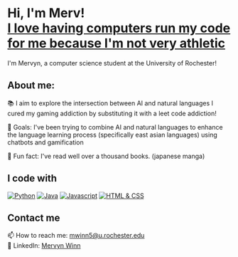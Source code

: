 <h1>Hi, I'm Merv! <br/><a href="https://github.com/Rav3nsteel35">I love having computers run my code for me because I'm not very athletic </a></h1>

I'm Mervyn, a computer science student at the University of Rochester!

<h2>About me:</h2>

📚 I aim to explore the intersection between AI and natural languages 
I cured my gaming addiction by substituting it with a leet code addiction!

🎯 Goals: I've been trying to combine AI and natural languages to enhance the language learning process (specifically east asian languages) using chatbots and gamification 

🎲 Fun fact: I've read well over a thousand books. (japanese manga) 

## I code with

[![Python](https://img.shields.io/badge/-SkillName-blue?style=flat&logo=skill-icon&logoColor=white)]()
[![Java](https://img.shields.io/badge/-AnotherSkill-green?style=flat&logo=another-icon&logoColor=white)]()
[![Javascript](https://img.shields.io/badge/-AnotherSkill-green?style=flat&logo=another-icon&logoColor=white)]()
[![HTML & CSS](https://img.shields.io/badge/-AnotherSkill-green?style=flat&logo=another-icon&logoColor=white)]()



## Contact me

📫 How to reach me: [mwinn5@u.rochester.edu](mwinn5@u.rochester.edu)  
💼 LinkedIn: [Mervyn Winn](https://www.linkedin.com/in/mervyn-winn-961276180/)  
